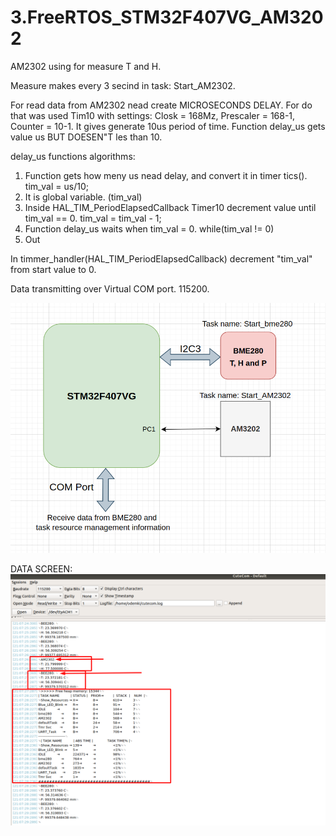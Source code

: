 # 3.FreeRTOS_STM32F407VG_AM3202

AM2302 using for measure T and H. 

Measure makes every 3 secind in task: Start_AM2302.

For read data from AM2302 nead create MICROSECONDS DELAY. For do that was used Tim10 with settings: Closk = 168Mz, Prescaler = 168-1, Counter = 10-1. It gives generate 10us period of time. Function delay_us gets value us BUT DOESEN"T les than 10. 

delay_us functions algorithms:
1. Function gets how meny us nead delay, and convert it in timer tics().   tim_val = us/10;
2. It is global variable. (tim_val)
4. Inside HAL_TIM_PeriodElapsedCallback Timer10 decrement value until tim_val == 0.    tim_val = tim_val - 1;
5. Function delay_us waits when tim_val = 0.  while(tim_val != 0)
6. Out

In timmer_handler(HAL_TIM_PeriodElapsedCallback) decrement "tim_val" from start value to 0.

Data transmitting over Virtual COM port. 115200.

![alt text](https://github.com/OlegDemk/3.FreeRTOS_STM32F407VG_AM3202/blob/main/screenshot.png)

DATA SCREEN:
![alt text](https://github.com/OlegDemk/3.FreeRTOS_STM32F407VG_AM3202/blob/main/data_screen.png)
